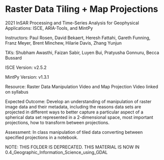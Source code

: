 # Raster Data Tiling + Map Projections
2021 InSAR Processing and Time-Series Analysis for Geophysical Applications: ISCE, ARIA-Tools, and MintPy

Instructors: Paul Rosen, David Bekaert, Heresh Fattahi, Gareth Funning, Franz Meyer, Brent Minchew, Hilarie Davis, Zhang Yunjun

TA’s: Shubham Awasthi, Faizan Sabir, Luyen Bui, Pratyusha Gonnuru, Becca Bussard

ISCE Version: v2.5.2

MintPy Version: v1.3.1

Resource: Raster Data Manipulation Video and Map Projection Video linked on syllabus

Expected Outcome: Develop an understanding of manipulation of raster image data and their metadata, including the reasons data sets are projected in different ways to better capture a particular aspect of a spherical data set represented in a 2-dimensional space, most important projections, how to transform between projections.

Assessment: In class manipulation of tiled data converting between specified projections in a notebook.

NOTE: THIS FOLDER IS DEPRECATED.  THIS MATERIAL IS NOW IN 0.4_Geographic_Information_Science_using_GDAL
